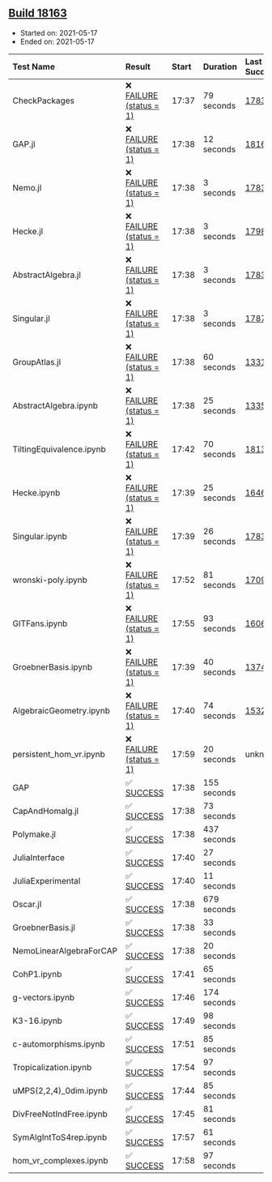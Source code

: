 ## [Build 18163](https://oscarci.mathematik.uni-kl.de/job/oscar/18163/)

* Started on: 2021-05-17
* Ended on: 2021-05-17

| Test Name    | Result | Start | Duration | Last Success | First Failure |
|:-------------|:-------|:------|:---------|:-------------|:--------------|
| CheckPackages | ❌ [FAILURE (status = 1)](https://oscarci.mathematik.uni-kl.de/job/oscar/18163/artifact/logs/build-18163/CheckPackages.log) | 17:37 | 79 seconds | [17832](https://oscarci.mathematik.uni-kl.de/job/oscar/17832/) | [17833](https://oscarci.mathematik.uni-kl.de/job/oscar/17833/) |
| GAP.jl | ❌ [FAILURE (status = 1)](https://oscarci.mathematik.uni-kl.de/job/oscar/18163/artifact/logs/build-18163/GAP.jl.log) | 17:38 | 12 seconds | [18162](https://oscarci.mathematik.uni-kl.de/job/oscar/18162/) | [18163](https://oscarci.mathematik.uni-kl.de/job/oscar/18163/) |
| Nemo.jl | ❌ [FAILURE (status = 1)](https://oscarci.mathematik.uni-kl.de/job/oscar/18163/artifact/logs/build-18163/Nemo.jl.log) | 17:38 | 3 seconds | [17835](https://oscarci.mathematik.uni-kl.de/job/oscar/17835/) | [17836](https://oscarci.mathematik.uni-kl.de/job/oscar/17836/) |
| Hecke.jl | ❌ [FAILURE (status = 1)](https://oscarci.mathematik.uni-kl.de/job/oscar/18163/artifact/logs/build-18163/Hecke.jl.log) | 17:38 | 3 seconds | [17987](https://oscarci.mathematik.uni-kl.de/job/oscar/17987/) | [17988](https://oscarci.mathematik.uni-kl.de/job/oscar/17988/) |
| AbstractAlgebra.jl | ❌ [FAILURE (status = 1)](https://oscarci.mathematik.uni-kl.de/job/oscar/18163/artifact/logs/build-18163/AbstractAlgebra.jl.log) | 17:38 | 3 seconds | [17831](https://oscarci.mathematik.uni-kl.de/job/oscar/17831/) | [17832](https://oscarci.mathematik.uni-kl.de/job/oscar/17832/) |
| Singular.jl | ❌ [FAILURE (status = 1)](https://oscarci.mathematik.uni-kl.de/job/oscar/18163/artifact/logs/build-18163/Singular.jl.log) | 17:38 | 3 seconds | [17871](https://oscarci.mathematik.uni-kl.de/job/oscar/17871/) | [17872](https://oscarci.mathematik.uni-kl.de/job/oscar/17872/) |
| GroupAtlas.jl | ❌ [FAILURE (status = 1)](https://oscarci.mathematik.uni-kl.de/job/oscar/18163/artifact/logs/build-18163/GroupAtlas.jl.log) | 17:38 | 60 seconds | [13311](https://oscarci.mathematik.uni-kl.de/job/oscar/13311/) | [13312](https://oscarci.mathematik.uni-kl.de/job/oscar/13312/) |
| AbstractAlgebra.ipynb | ❌ [FAILURE (status = 1)](https://oscarci.mathematik.uni-kl.de/job/oscar/18163/artifact/logs/build-18163/AbstractAlgebra.ipynb.log) | 17:38 | 25 seconds | [13355](https://oscarci.mathematik.uni-kl.de/job/oscar/13355/) | [13356](https://oscarci.mathematik.uni-kl.de/job/oscar/13356/) |
| TiltingEquivalence.ipynb | ❌ [FAILURE (status = 1)](https://oscarci.mathematik.uni-kl.de/job/oscar/18163/artifact/logs/build-18163/TiltingEquivalence.ipynb.log) | 17:42 | 70 seconds | [18131](https://oscarci.mathematik.uni-kl.de/job/oscar/18131/) | [18132](https://oscarci.mathematik.uni-kl.de/job/oscar/18132/) |
| Hecke.ipynb | ❌ [FAILURE (status = 1)](https://oscarci.mathematik.uni-kl.de/job/oscar/18163/artifact/logs/build-18163/Hecke.ipynb.log) | 17:39 | 25 seconds | [16463](https://oscarci.mathematik.uni-kl.de/job/oscar/16463/) | [16464](https://oscarci.mathematik.uni-kl.de/job/oscar/16464/) |
| Singular.ipynb | ❌ [FAILURE (status = 1)](https://oscarci.mathematik.uni-kl.de/job/oscar/18163/artifact/logs/build-18163/Singular.ipynb.log) | 17:39 | 26 seconds | [17835](https://oscarci.mathematik.uni-kl.de/job/oscar/17835/) | [17836](https://oscarci.mathematik.uni-kl.de/job/oscar/17836/) |
| wronski-poly.ipynb | ❌ [FAILURE (status = 1)](https://oscarci.mathematik.uni-kl.de/job/oscar/18163/artifact/logs/build-18163/wronski-poly.ipynb.log) | 17:52 | 81 seconds | [17098](https://oscarci.mathematik.uni-kl.de/job/oscar/17098/) | [17099](https://oscarci.mathematik.uni-kl.de/job/oscar/17099/) |
| GITFans.ipynb | ❌ [FAILURE (status = 1)](https://oscarci.mathematik.uni-kl.de/job/oscar/18163/artifact/logs/build-18163/GITFans.ipynb.log) | 17:55 | 93 seconds | [16068](https://oscarci.mathematik.uni-kl.de/job/oscar/16068/) | [16069](https://oscarci.mathematik.uni-kl.de/job/oscar/16069/) |
| GroebnerBasis.ipynb | ❌ [FAILURE (status = 1)](https://oscarci.mathematik.uni-kl.de/job/oscar/18163/artifact/logs/build-18163/GroebnerBasis.ipynb.log) | 17:39 | 40 seconds | [13748](https://oscarci.mathematik.uni-kl.de/job/oscar/13748/) | [13749](https://oscarci.mathematik.uni-kl.de/job/oscar/13749/) |
| AlgebraicGeometry.ipynb | ❌ [FAILURE (status = 1)](https://oscarci.mathematik.uni-kl.de/job/oscar/18163/artifact/logs/build-18163/AlgebraicGeometry.ipynb.log) | 17:40 | 74 seconds | [15322](https://oscarci.mathematik.uni-kl.de/job/oscar/15322/) | [15323](https://oscarci.mathematik.uni-kl.de/job/oscar/15323/) |
| persistent_hom_vr.ipynb | ❌ [FAILURE (status = 1)](https://oscarci.mathematik.uni-kl.de/job/oscar/18163/artifact/logs/build-18163/persistent_hom_vr.ipynb.log) | 17:59 | 20 seconds | unknown | unknown |
| GAP | ✅ [SUCCESS](https://oscarci.mathematik.uni-kl.de/job/oscar/18163/artifact/logs/build-18163/GAP.log) | 17:38 | 155 seconds |  |  |
| CapAndHomalg.jl | ✅ [SUCCESS](https://oscarci.mathematik.uni-kl.de/job/oscar/18163/artifact/logs/build-18163/CapAndHomalg.jl.log) | 17:38 | 73 seconds |  |  |
| Polymake.jl | ✅ [SUCCESS](https://oscarci.mathematik.uni-kl.de/job/oscar/18163/artifact/logs/build-18163/Polymake.jl.log) | 17:38 | 437 seconds |  |  |
| JuliaInterface | ✅ [SUCCESS](https://oscarci.mathematik.uni-kl.de/job/oscar/18163/artifact/logs/build-18163/JuliaInterface.log) | 17:40 | 27 seconds |  |  |
| JuliaExperimental | ✅ [SUCCESS](https://oscarci.mathematik.uni-kl.de/job/oscar/18163/artifact/logs/build-18163/JuliaExperimental.log) | 17:40 | 11 seconds |  |  |
| Oscar.jl | ✅ [SUCCESS](https://oscarci.mathematik.uni-kl.de/job/oscar/18163/artifact/logs/build-18163/Oscar.jl.log) | 17:38 | 679 seconds |  |  |
| GroebnerBasis.jl | ✅ [SUCCESS](https://oscarci.mathematik.uni-kl.de/job/oscar/18163/artifact/logs/build-18163/GroebnerBasis.jl.log) | 17:38 | 33 seconds |  |  |
| NemoLinearAlgebraForCAP | ✅ [SUCCESS](https://oscarci.mathematik.uni-kl.de/job/oscar/18163/artifact/logs/build-18163/NemoLinearAlgebraForCAP.log) | 17:38 | 20 seconds |  |  |
| CohP1.ipynb | ✅ [SUCCESS](https://oscarci.mathematik.uni-kl.de/job/oscar/18163/artifact/logs/build-18163/CohP1.ipynb.log) | 17:41 | 65 seconds |  |  |
| g-vectors.ipynb | ✅ [SUCCESS](https://oscarci.mathematik.uni-kl.de/job/oscar/18163/artifact/logs/build-18163/g-vectors.ipynb.log) | 17:46 | 174 seconds |  |  |
| K3-16.ipynb | ✅ [SUCCESS](https://oscarci.mathematik.uni-kl.de/job/oscar/18163/artifact/logs/build-18163/K3-16.ipynb.log) | 17:49 | 98 seconds |  |  |
| c-automorphisms.ipynb | ✅ [SUCCESS](https://oscarci.mathematik.uni-kl.de/job/oscar/18163/artifact/logs/build-18163/c-automorphisms.ipynb.log) | 17:51 | 85 seconds |  |  |
| Tropicalization.ipynb | ✅ [SUCCESS](https://oscarci.mathematik.uni-kl.de/job/oscar/18163/artifact/logs/build-18163/Tropicalization.ipynb.log) | 17:54 | 97 seconds |  |  |
| uMPS(2,2,4)_0dim.ipynb | ✅ [SUCCESS](https://oscarci.mathematik.uni-kl.de/job/oscar/18163/artifact/logs/build-18163/uMPS-2-2-4-_0dim.ipynb.log) | 17:44 | 85 seconds |  |  |
| DivFreeNotIndFree.ipynb | ✅ [SUCCESS](https://oscarci.mathematik.uni-kl.de/job/oscar/18163/artifact/logs/build-18163/DivFreeNotIndFree.ipynb.log) | 17:45 | 81 seconds |  |  |
| SymAlgIntToS4rep.ipynb | ✅ [SUCCESS](https://oscarci.mathematik.uni-kl.de/job/oscar/18163/artifact/logs/build-18163/SymAlgIntToS4rep.ipynb.log) | 17:57 | 61 seconds |  |  |
| hom_vr_complexes.ipynb | ✅ [SUCCESS](https://oscarci.mathematik.uni-kl.de/job/oscar/18163/artifact/logs/build-18163/hom_vr_complexes.ipynb.log) | 17:58 | 97 seconds |  |  |
